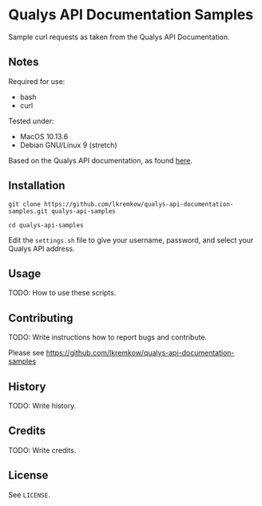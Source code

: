 # Qualys API Documentation Samples

  Sample curl requests as taken from the Qualys API Documentation.


## Notes

   Required for use:
   - bash
   - curl

   Tested under:
   - MacOS 10.13.6
   - Debian GNU/Linux 9 (stretch)

   Based on the Qualys API documentation, as found [here](https://www.qualys.com/documentation/).


## Installation

   `git clone https://github.com/lkremkow/qualys-api-documentation-samples.git qualys-api-samples`

   `cd qualys-api-samples`

   Edit the `settings.sh` file to give your username, password, and select your Qualys API address.


## Usage

   TODO: How to use these scripts.


## Contributing

   TODO: Write instructions how to report bugs and contribute.

   Please see https://github.com/lkremkow/qualys-api-documentation-samples


## History

   TODO: Write history.


## Credits

   TODO: Write credits.


## License

   See `LICENSE`.
